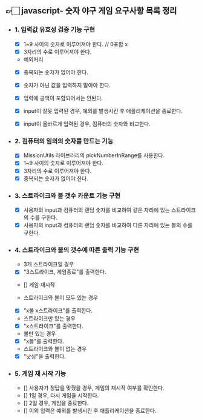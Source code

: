 ## 👉🏻 javascript- 숫자 야구 게임 요구사항 목록 정리

- ### 1. 입력값 유효성 검증 기능 구현

  - [x] 1~9 사이의 숫자로 이루어져야 한다. // 0포함 x
  - [x] 3자리의 수로 이루어져야 한다.

  - 예외처리
  - [x] 중복되는 숫자가 없어야 한다.
  - [x] 숫자가 아닌 값을 입력하지 말아야 한다.
  - [x] 입력에 공백이 포함되어서는 안된다.

  - [x] input이 잘못 입력된 경우, 예외를 발생시킨 후 애플리케이션을 종료한다.
  - [x] input이 올바르게 입력된 경우, 컴퓨터의 숫자와 비교한다.

- ### 2. 컴퓨터의 임의의 숫자를 만드는 기능

  - [x] MissionUtils 라이브러리의 pickNumberInRange를 사용한다.
  - [x] 1~9 사이의 숫자로 이루어져야 한다.
  - [x] 3자리의 수로 이루어져야 한다.
  - [x] 중복되는 숫자가 없어야 한다.

- ### 3. 스트라이크와 볼 갯수 카운트 기능 구현

  - [x] 사용자의 input과 컴퓨터의 랜덤 숫자를 비교하여 같은 자리에 있는 스트라이크의 수를 구한다.
  - [x] 사용자의 input과 컴퓨터의 랜덤 숫자를 비교하여 다른 자리에 있는 볼의 수를 구한다.

- ### 4. 스트라이크와 볼의 갯수에 따른 출력 기능 구현

  - 3개 스트라이크일 경우
  - [x] "3스트라이크, 게임종료"를 출력한다.
  - [] 게임 재시작

  - 스트라이크와 볼이 모두 있는 경우
  - [x] "x볼 x스트라이크"를 출력한다.

  - 스트라이크만 있는 경우
  - [x] "x스트라이크"를 출력한다.

  - 볼만 있는 경우
  - [x] "x볼"를 출력한다.

  - 스트라이크와 볼이 없는 경우
  - [x] "낫싱"을 출력한다.

- ### 5. 게임 재 시작 기능
  - [] 사용자가 정답을 맞췄을 경우, 게임의 재시작 여부를 확인한다.
  - [] 1일 경우, 다시 게임을 시작한다.
  - [] 2일 경우, 게임을 종료한다.
  - [] 이외 입력은 예외를 발생시킨 후 애플리케이션을 종료한다.
